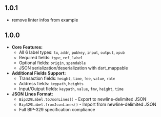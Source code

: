 ## 1.0.1

- remove linter infos from example

## 1.0.0

* **Core Features:**
  - All 6 label types: `tx`, `addr`, `pubkey`, `input`, `output`, `xpub`
  - Required fields: `type`, `ref`, `label`
  - Optional fields: `origin`, `spendable`
  - JSON serialization/deserialization with dart_mappable
* **Additional Fields Support:**
  - Transaction fields: `height`, `time`, `fee`, `value`, `rate`
  - Address fields: `keypath`, `heights`
  - Input/Output fields: `keypath`, `value`, `fmv`, `height`, `time`
* **JSON Lines Format:**
  - `Bip329Label.toJsonLines()` - Export to newline-delimited JSON
  - `Bip329Label.fromJsonLines()` - Import from newline-delimited JSON
  - Full BIP-329 specification compliance
